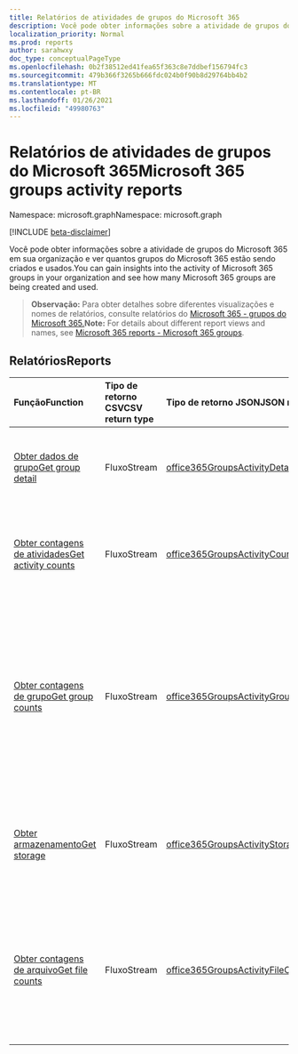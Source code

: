 ```yaml
---
title: Relatórios de atividades de grupos do Microsoft 365
description: Você pode obter informações sobre a atividade de grupos do Microsoft 365 em sua organização e ver quantos grupos do Microsoft 365 estão sendo criados e usados.
localization_priority: Normal
ms.prod: reports
author: sarahwxy
doc_type: conceptualPageType
ms.openlocfilehash: 0b2f38512ed41fea65f363c8e7ddbef156794fc3
ms.sourcegitcommit: 479b366f3265b666fdc024b0f90b8d29764bb4b2
ms.translationtype: MT
ms.contentlocale: pt-BR
ms.lasthandoff: 01/26/2021
ms.locfileid: "49980763"
---
```

# <a name="microsoft-365-groups-activity-reports"></a><span data-ttu-id="6e4d0-103">Relatórios de atividades de grupos do Microsoft 365</span><span class="sxs-lookup"><span data-stu-id="6e4d0-103">Microsoft 365 groups activity reports</span></span>

<span data-ttu-id="6e4d0-104">Namespace: microsoft.graph</span><span class="sxs-lookup"><span data-stu-id="6e4d0-104">Namespace: microsoft.graph</span></span>

[!INCLUDE [beta-disclaimer](../../includes/beta-disclaimer.md)]

<span data-ttu-id="6e4d0-105">Você pode obter informações sobre a atividade de grupos do Microsoft 365 em sua organização e ver quantos grupos do Microsoft 365 estão sendo criados e usados.</span><span class="sxs-lookup"><span data-stu-id="6e4d0-105">You can gain insights into the activity of Microsoft 365 groups in your organization and see how many Microsoft 365 groups are being created and used.</span></span>

> <span data-ttu-id="6e4d0-106">**Observação:** Para obter detalhes sobre diferentes visualizações e nomes de relatórios, consulte relatórios do [Microsoft 365 - grupos do Microsoft 365.](https://support.office.com/client/Office-365-groups-a27f1a99-3557-4f85-9560-a28e3d822a40)</span><span class="sxs-lookup"><span data-stu-id="6e4d0-106">**Note:** For details about different report views and names, see [Microsoft 365 reports - Microsoft 365 groups](https://support.office.com/client/Office-365-groups-a27f1a99-3557-4f85-9560-a28e3d822a40).</span></span>

## <a name="reports"></a><span data-ttu-id="6e4d0-107">Relatórios</span><span class="sxs-lookup"><span data-stu-id="6e4d0-107">Reports</span></span>

| <span data-ttu-id="6e4d0-108">Função</span><span class="sxs-lookup"><span data-stu-id="6e4d0-108">Function</span></span>                                 | <span data-ttu-id="6e4d0-109">Tipo de retorno CSV</span><span class="sxs-lookup"><span data-stu-id="6e4d0-109">CSV return type</span></span> | <span data-ttu-id="6e4d0-110">Tipo de retorno JSON</span><span class="sxs-lookup"><span data-stu-id="6e4d0-110">JSON return type</span></span>                         | <span data-ttu-id="6e4d0-111">Descrição</span><span class="sxs-lookup"><span data-stu-id="6e4d0-111">Description</span></span>                              |
| :--------------------------------------- | :-------------- | :--------------------------------------- | ---------------------------------------- |
| [<span data-ttu-id="6e4d0-112">Obter dados de grupo</span><span class="sxs-lookup"><span data-stu-id="6e4d0-112">Get group detail</span></span>](../api/reportroot-getoffice365groupsactivitydetail.md) | <span data-ttu-id="6e4d0-113">Fluxo</span><span class="sxs-lookup"><span data-stu-id="6e4d0-113">Stream</span></span>          | [<span data-ttu-id="6e4d0-114">office365GroupsActivityDetail</span><span class="sxs-lookup"><span data-stu-id="6e4d0-114">office365GroupsActivityDetail</span></span>](../resources/office365groupsactivitydetail.md) | <span data-ttu-id="6e4d0-115">Obter detalhes sobre a atividade de grupos do Microsoft 365 por grupo.</span><span class="sxs-lookup"><span data-stu-id="6e4d0-115">Get details about Microsoft 365 groups activity by group.</span></span> |
| [<span data-ttu-id="6e4d0-116">Obter contagens de atividades</span><span class="sxs-lookup"><span data-stu-id="6e4d0-116">Get activity counts</span></span>](../api/reportroot-getoffice365groupsactivitycounts.md) | <span data-ttu-id="6e4d0-117">Fluxo</span><span class="sxs-lookup"><span data-stu-id="6e4d0-117">Stream</span></span>          | [<span data-ttu-id="6e4d0-118">office365GroupsActivityCounts</span><span class="sxs-lookup"><span data-stu-id="6e4d0-118">office365GroupsActivityCounts</span></span>](../resources/office365groupsactivitycounts.md) | <span data-ttu-id="6e4d0-119">Obtenha o número de atividades de grupo em todas as cargas de trabalho de grupo.</span><span class="sxs-lookup"><span data-stu-id="6e4d0-119">Get the number of group activities across group workloads.</span></span> |
| [<span data-ttu-id="6e4d0-120">Obter contagens de grupo</span><span class="sxs-lookup"><span data-stu-id="6e4d0-120">Get group counts</span></span>](../api/reportroot-getoffice365groupsactivitygroupcounts.md) | <span data-ttu-id="6e4d0-121">Fluxo</span><span class="sxs-lookup"><span data-stu-id="6e4d0-121">Stream</span></span>          | [<span data-ttu-id="6e4d0-122">office365GroupsActivityGroupCounts</span><span class="sxs-lookup"><span data-stu-id="6e4d0-122">office365GroupsActivityGroupCounts</span></span>](../resources/office365groupsactivitygroupcounts.md) | <span data-ttu-id="6e4d0-123">Obtenha o número total diário de grupos e quantos deles estavam ativos com base em conversas de email, postagens do Yammer e atividades de arquivo do SharePoint.</span><span class="sxs-lookup"><span data-stu-id="6e4d0-123">Get the daily total number of groups and how many of them were active based on email conversations, Yammer posts, and SharePoint file activities.</span></span> |
| [<span data-ttu-id="6e4d0-124">Obter armazenamento</span><span class="sxs-lookup"><span data-stu-id="6e4d0-124">Get storage</span></span>](../api/reportroot-getoffice365groupsactivitystorage.md) | <span data-ttu-id="6e4d0-125">Fluxo</span><span class="sxs-lookup"><span data-stu-id="6e4d0-125">Stream</span></span>          | [<span data-ttu-id="6e4d0-126">office365GroupsActivityStorage</span><span class="sxs-lookup"><span data-stu-id="6e4d0-126">office365GroupsActivityStorage</span></span>](../resources/office365groupsactivitystorage.md) | <span data-ttu-id="6e4d0-127">Obtenha o armazenamento total usado em todas as caixas de correio de grupo e sites de grupo.</span><span class="sxs-lookup"><span data-stu-id="6e4d0-127">Get the total storage used across all group mailboxes and group sites.</span></span> |
| [<span data-ttu-id="6e4d0-128">Obter contagens de arquivo</span><span class="sxs-lookup"><span data-stu-id="6e4d0-128">Get file counts</span></span>](../api/reportroot-getoffice365groupsactivityfilecounts.md) | <span data-ttu-id="6e4d0-129">Fluxo</span><span class="sxs-lookup"><span data-stu-id="6e4d0-129">Stream</span></span>          | [<span data-ttu-id="6e4d0-130">office365GroupsActivityFileCounts</span><span class="sxs-lookup"><span data-stu-id="6e4d0-130">office365GroupsActivityFileCounts</span></span>](../resources/office365groupsactivityfilecounts.md) | <span data-ttu-id="6e4d0-131">Obter o número total de arquivos e quantos deles estavam ativos em todos os sites de grupo associados a um grupo do Microsoft 365.</span><span class="sxs-lookup"><span data-stu-id="6e4d0-131">Get the total number of files and how many of them were active across all group sites associated with a Microsoft 365 group.</span></span> |


